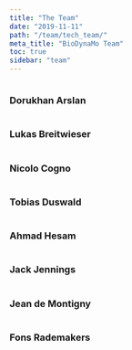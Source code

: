 ```yaml
---
title: "The Team"
date: "2019-11-11"
path: "/team/tech_team/"
meta_title: "BioDynaMo Team"
toc: true
sidebar: "team"
---
```


<div class="teamdiv">
    <img src="/images/team/placeholder.png" alt="" >
    <h3>Dorukhan Arslan</h3>
    <p></p>
</div>

<div class="teamdiv">
    <img src="/images/team/lukas-breitwieser.jpg" alt="" >
    <h3>Lukas Breitwieser</h3>
    <p></p>
</div>

<div class="teamdiv">
    <img src="/images/team/nicolo-cogno.jpg" alt="" >
    <h3>Nicolo Cogno</h3>
    <p></p>
</div>

<div class="teamdiv">
    <img src="/images/team/tobias-duswald.jpeg" alt="" >
    <h3>Tobias Duswald</h3>
    <p></p>
</div>

<div class="teamdiv">
    <img src="/images/team/ahmad-hesam.jpg" alt="" >
    <h3>Ahmad Hesam</h3>
    <p></p>
</div>

<div class="teamdiv">
    <img src="/images/team/placeholder.png" alt="" >
    <h3>Jack Jennings</h3>
    <p></p>
</div>

<div class="teamdiv">
    <img src="/images/team/jdm.png" alt="" >
    <h3>Jean de Montigny</h3>
    <p></p>
</div>

<div class="teamdiv">
    <img src="/images/team/fons-rademakers.jpg" alt="" >
    <h3>Fons Rademakers</h3>
    <p></p>
</div>
